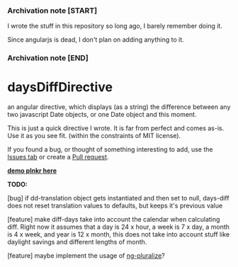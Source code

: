 ### Archivation note [START]
I wrote the stuff in this repository so long ago, I barely remember doing it.

Since angularjs is dead, I don't plan on adding anything to it.

### Archivation note [END]

# daysDiffDirective
an angular directive, which displays (as a string) the difference between any two javascript Date objects, or one Date object and this moment.

This is just a quick directive I wrote. It is far from perfect and comes as-is. Use it as you see fit. (within the constraints of MIT license).

If you found a bug, or thought of something interesting to add, use the [Issues tab](https://github.com/ReinisV/daysDiffDirective/issues) or create a [Pull request](https://github.com/ReinisV/daysDiffDirective/pulls).

**[demo plnkr here](http://plnkr.co/edit/48RlH85hEEEgPLYWsNED?p=preview)**

**TODO:**

[bug] if dd-translation object gets instantiated and then set to null, days-diff does not reset translation values to defaults, but keeps it's previous value

[feature] make diff-days take into account the calendar when calculating diff. Right now it assumes that a day is 24 x hour, a week is 7 x day, a month is 4 x week, and year is 12 x month, this does not take into account stuff like daylight savings and different lengths of month.

[feature] maybe implement the usage of [ng-pluralize](https://docs.angularjs.org/api/ng/directive/ngPluralize)?



